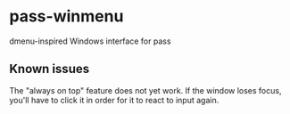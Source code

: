 # pass-winmenu
dmenu-inspired Windows interface for pass

## Known issues

The "always on top" feature does not yet work. 
If the window loses focus, you'll have to click it in order for it to react to input again.
